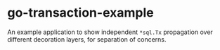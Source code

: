 # go-transaction-example

An example application to show independent `*sql.Tx` propagation over
different decoration layers, for separation of concerns.
